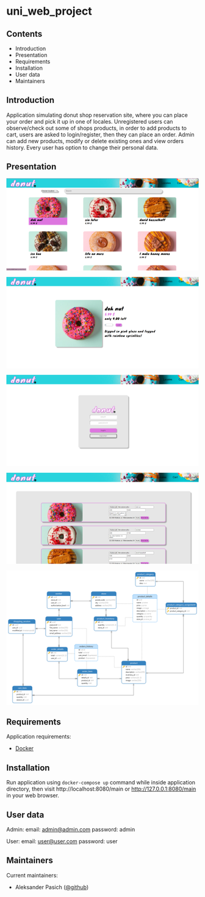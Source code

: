 # uni_web_project

## Contents

- Introduction
- Presentation
- Requirements
- Installation
- User data
- Maintainers

## Introduction

Application simulating donut shop reservation site, where you can place your order and pick it up in one of locales. 
Unregistered users can observe/check out some of shops products, in order to add products to cart, users are asked to 
login/register, then they can place an order. 
Admin can add new products, modify or delete existing ones and view orders history.
Every user has option to change their personal data.

## Presentation

![Alt text](info/screen_shot_1.png)

![Alt text](info/screen_shot_2.png)

![Alt text](info/screen_shot_3.png)

![Alt text](info/screen_shot_4.png)

![Alt text](info/database_erd.png)


## Requirements

Application requirements:

- [Docker](https://www.docker.com/)

## Installation 

Run application using `docker-compose up` command while inside application directory, then
visit http://localhost:8080/main or http://127.0.0.1:8080/main in your web browser.

## User data

Admin: 
  email: admin@admin.com
  password: admin

User:
  email: user@user.com
  password: user

## Maintainers

Current maintainers:
- Aleksander Pasich ([@github](https://github.com/Alex555eu))
